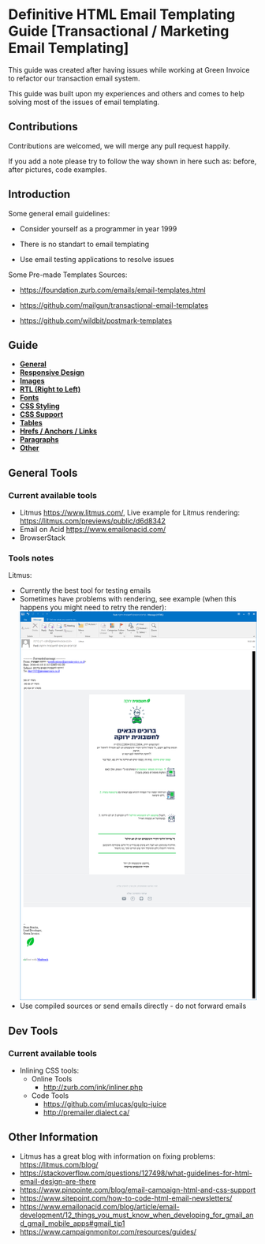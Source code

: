 # Definitive HTML Email Templating Guide [Transactional / Marketing Email Templating]

This guide was created after having issues while working at Green Invoice to refactor our transaction email system.

This guide was built upon my experiences and others and comes to help solving most of the issues of email templating.

## Contributions
Contributions are welcomed, we will merge any pull request happily.

If you add a note please try to follow the way shown in here such as: before, after pictures, code examples.

## Introduction
Some general email guidelines:

- Consider yourself as a programmer in year 1999

- There is no standart to email templating

- Use email testing applications to resolve issues


Some Pre-made Templates Sources:

- https://foundation.zurb.com/emails/email-templates.html

- https://github.com/mailgun/transactional-email-templates

- https://github.com/wildbit/postmark-templates


## Guide

- **[General](docs/guide/general.md)**
- **[Responsive Design](docs/guide/responsive-design.md)**
- **[Images](docs/guide/images.md)**
- **[RTL (Right to Left)](docs/guide/rtl.md)**
- **[Fonts](docs/guide/fonts.md)**
- **[CSS Styling](docs/guide/css-styling.md)**
- **[CSS Support](docs/guide/css-support.md)**
- **[Tables](docs/guide/tables.md)**
- **[Hrefs / Anchors / Links](docs/guide/anchors.md)**
- **[Paragraphs](docs/guide/paragraphs.md)**
- **[Other](docs/guide/other.md)**

## General Tools
### Current available tools
- Litmus <https://www.litmus.com/>, Live example for Litmus rendering: <https://litmus.com/previews/public/d6d8342>
- Email on Acid <https://www.emailonacid.com/>
- BrowserStack

### Tools notes
Litmus:
- Currently the best tool for testing emails
- Sometimes have problems with rendering, see example (when this happens you might need to retry the render):
![Image](images/general-tools/litmus-bug-black.png)
- Use compiled sources or send emails directly - do not forward emails


## Dev Tools
### Current available tools
- Inlining CSS tools:
    - Online Tools
         - http://zurb.com/ink/inliner.php
    - Code Tools
         - https://github.com/imlucas/gulp-juice
         - http://premailer.dialect.ca/

## Other Information
- Litmus has a great blog with information on fixing problems: https://litmus.com/blog/
- https://stackoverflow.com/questions/127498/what-guidelines-for-html-email-design-are-there
- https://www.pinpointe.com/blog/email-campaign-html-and-css-support
- https://www.sitepoint.com/how-to-code-html-email-newsletters/
- https://www.emailonacid.com/blog/article/email-development/12_things_you_must_know_when_developing_for_gmail_and_gmail_mobile_apps#gmail_tip1
- https://www.campaignmonitor.com/resources/guides/
